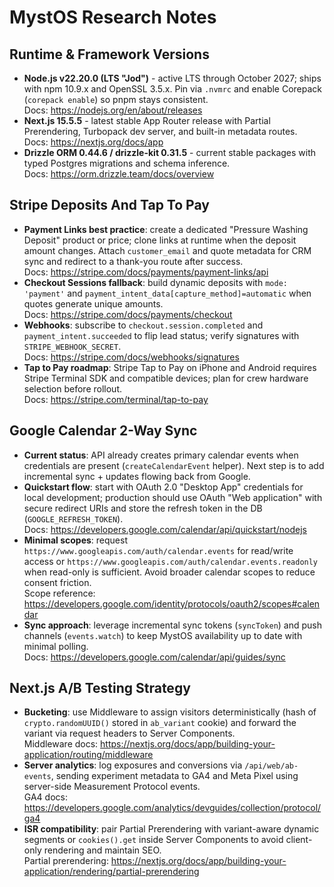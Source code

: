 # MystOS Research Notes

## Runtime & Framework Versions
- **Node.js v22.20.0 (LTS "Jod")** - active LTS through October 2027; ships with npm 10.9.x and OpenSSL 3.5.x. Pin via `.nvmrc` and enable Corepack (`corepack enable`) so pnpm stays consistent.  
  Docs: https://nodejs.org/en/about/releases
- **Next.js 15.5.5** - latest stable App Router release with Partial Prerendering, Turbopack dev server, and built-in metadata routes.  
  Docs: https://nextjs.org/docs/app
- **Drizzle ORM 0.44.6 / drizzle-kit 0.31.5** - current stable packages with typed Postgres migrations and schema inference.  
  Docs: https://orm.drizzle.team/docs/overview

## Stripe Deposits And Tap To Pay
- **Payment Links best practice**: create a dedicated "Pressure Washing Deposit" product or price; clone links at runtime when the deposit amount changes. Attach `customer_email` and quote metadata for CRM sync and redirect to a thank-you route after success.  
  Docs: https://stripe.com/docs/payments/payment-links/api
- **Checkout Sessions fallback**: build dynamic deposits with `mode: 'payment'` and `payment_intent_data[capture_method]=automatic` when quotes generate unique amounts.  
  Docs: https://stripe.com/docs/payments/checkout
- **Webhooks**: subscribe to `checkout.session.completed` and `payment_intent.succeeded` to flip lead status; verify signatures with `STRIPE_WEBHOOK_SECRET`.  
  Docs: https://stripe.com/docs/webhooks/signatures
- **Tap to Pay roadmap**: Stripe Tap to Pay on iPhone and Android requires Stripe Terminal SDK and compatible devices; plan for crew hardware selection before rollout.  
  Docs: https://stripe.com/terminal/tap-to-pay

## Google Calendar 2-Way Sync
- **Current status**: API already creates primary calendar events when credentials are present (`createCalendarEvent` helper). Next step is to add incremental sync + updates flowing back from Google.
- **Quickstart flow**: start with OAuth 2.0 "Desktop App" credentials for local development; production should use OAuth "Web application" with secure redirect URIs and store the refresh token in the DB (`GOOGLE_REFRESH_TOKEN`).  
  Docs: https://developers.google.com/calendar/api/quickstart/nodejs
- **Minimal scopes**: request `https://www.googleapis.com/auth/calendar.events` for read/write access or `https://www.googleapis.com/auth/calendar.events.readonly` when read-only is sufficient. Avoid broader calendar scopes to reduce consent friction.  
  Scope reference: https://developers.google.com/identity/protocols/oauth2/scopes#calendar
- **Sync approach**: leverage incremental sync tokens (`syncToken`) and push channels (`events.watch`) to keep MystOS availability up to date with minimal polling.  
  Docs: https://developers.google.com/calendar/api/guides/sync

## Next.js A/B Testing Strategy
- **Bucketing**: use Middleware to assign visitors deterministically (hash of `crypto.randomUUID()` stored in `ab_variant` cookie) and forward the variant via request headers to Server Components.  
  Middleware docs: https://nextjs.org/docs/app/building-your-application/routing/middleware
- **Server analytics**: log exposures and conversions via `/api/web/ab-events`, sending experiment metadata to GA4 and Meta Pixel using server-side Measurement Protocol events.  
  GA4 docs: https://developers.google.com/analytics/devguides/collection/protocol/ga4
- **ISR compatibility**: pair Partial Prerendering with variant-aware dynamic segments or `cookies().get` inside Server Components to avoid client-only rendering and maintain SEO.  
  Partial prerendering: https://nextjs.org/docs/app/building-your-application/rendering/partial-prerendering
